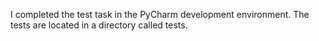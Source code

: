 I completed the test task in the PyCharm development environment. The tests are located in a directory called tests.
